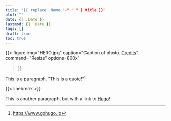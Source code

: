 ```yaml
---
title: "{{ replace .Name "-" " " | title }}"
bluf: ""
date: {{ .Date }}
lastmod: {{ .Date }}
tags: []
draft: true
toc: true
---
```


{{< figure
img="HERO.jpg"
caption="Caption of photo. [Credits]("http://gohugo.io.")"
command="Resize"
options=800x"
>}}

This is a paragraph. "This is a quote!"[^1]

{{< linebreak >}}

This is another paragraph, but with a link to [Hugo][hugo]!

[^1]: https://www.gohugo.io

[hugo]: https://www.gohugo.io
